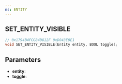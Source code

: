 ```yaml
---
ns: ENTITY
---
```

## SET_ENTITY_VISIBLE

```c
// 0x1794B4FCC84D812F 0xD043E8E1
void SET_ENTITY_VISIBLE(Entity entity, BOOL toggle);
```

## Parameters
* **entity**:
* **toggle**:
